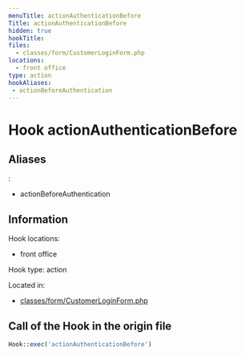 ```yaml
---
menuTitle: actionAuthenticationBefore
Title: actionAuthenticationBefore
hidden: true
hookTitle: 
files:
  - classes/form/CustomerLoginForm.php
locations:
  - front office
type: action
hookAliases:
 - actionBeforeAuthentication
---
```


# Hook actionAuthenticationBefore

## Aliases
: 
 - actionBeforeAuthentication



## Information

Hook locations: 
  - front office

Hook type: action

Located in: 
  - [classes/form/CustomerLoginForm.php](https://github.com/PrestaShop/PrestaShop/blob/8.0.x/classes/form/CustomerLoginForm.php)

## Call of the Hook in the origin file

```php
Hook::exec('actionAuthenticationBefore')
```